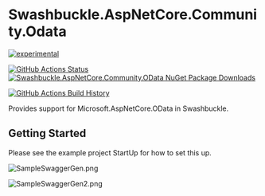 # Swashbuckle.AspNetCore.Community.Odata

[![experimental](http://badges.github.io/stability-badges/dist/experimental.svg)](http://github.com/badges/stability-badges)

[![GitHub Actions Status](https://github.com/tiberriver256/Swashbuckle.AspNetCore.Community.OData/workflows/Build/badge.svg?branch=main)](https://github.com/tiberriver256/Swashbuckle.AspNetCore.Community.OData/actions) [![Swashbuckle.AspNetCore.Community.OData NuGet Package Downloads](https://img.shields.io/nuget/dt/Swashbuckle.AspNetCore.Community.OData)](https://www.nuget.org/packages/Swashbuckle.AspNetCore.Community.OData)

[![GitHub Actions Build History](https://buildstats.info/github/chart/tiberriver256/Swashbuckle.AspNetCore.Community.OData?branch=main&includeBuildsFromPullRequest=false)](https://github.com/tiberriver256/Swashbuckle.AspNetCore.Community.OData/actions)

Provides support for Microsoft.AspNetCore.OData in Swashbuckle.

## Getting Started

Please see the example project StartUp for how to set this up.

![SampleSwaggerGen.png](./Images/SampleSwaggerGen.png)

![SampleSwaggerGen2.png](./Images/SampleSwaggerGen2.png)
